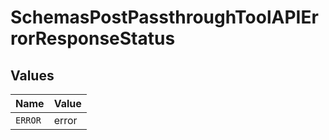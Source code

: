 # SchemasPostPassthroughToolAPIErrorResponseStatus


## Values

| Name    | Value   |
| ------- | ------- |
| `ERROR` | error   |